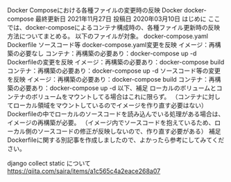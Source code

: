 Docker Composeにおける各種ファイルの変更時の反映
Docker
docker-compose
最終更新日 2021年11月27日
投稿日 2020年03月10日
はじめに
ここでは、docker-composeによるコンテナ構成時の、各種ファイル更新時の反映方法についてまとめる。
以下のファイルが対象。
docker-compose.yaml
Dockerfile
ソースコード等
docker-compose.yaml変更を反映
イメージ：再構築の必要なし
コンテナ：再構築の必要あり：docker-compose up -d
Dockerfileの変更を反映
イメージ：再構築の必要あり：docker-compose build
コンテナ：再構築の必要あり：docker-compose up -d
ソースコード等の変更を反映
イメージ：再構築の必要あり：docker-compose build
コンテナ：再構築の必要あり：docker-compose up -d
以下、補足
ローカルのボリュームとコンテナのボリュームをマウントしてる場合はこれに限らず。 （コンテナに対してローカル領域をマウントしているのでイメージを作り直す必要はない）
Dockerfileの中でローカルのソースコードを読み込んでいる処理がある場合は、イメージの再構築が必要。 （イメージ内でソースコードを抱えているため、ローカル側のソースコードの修正が反映しないので、作り直す必要がある）
補足
Dockerfileに関する別記事を作成しましたので、よかったら参考にしてみてください。

django collect static について
https://qiita.com/saira/items/a1c565c4a2eace268a07